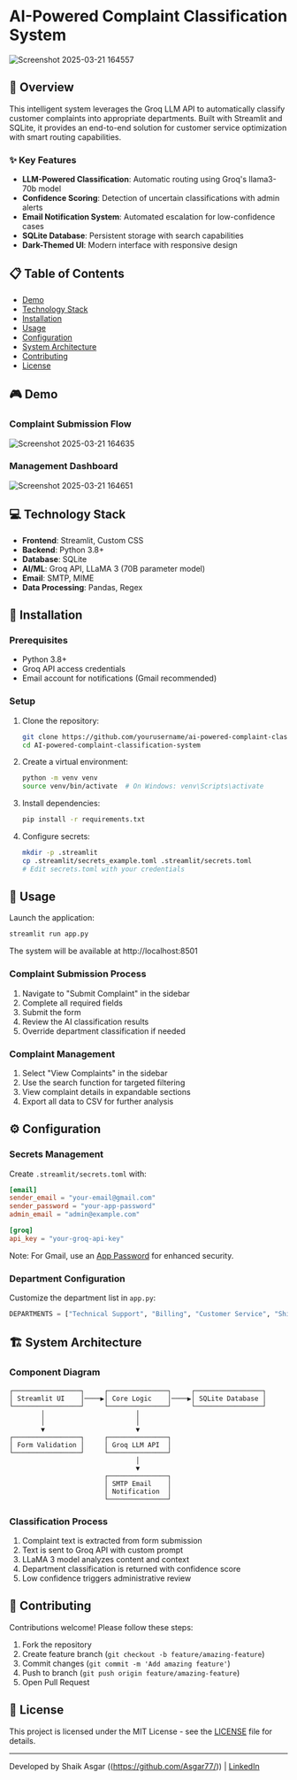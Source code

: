 # AI-Powered Complaint Classification System

![Screenshot 2025-03-21 164557](https://github.com/user-attachments/assets/b02fa651-8bfc-4dcd-abe2-c87839c1a645)


## 🚀 Overview

This intelligent system leverages the Groq LLM API to automatically classify customer complaints into appropriate departments. Built with Streamlit and SQLite, it provides an end-to-end solution for customer service optimization with smart routing capabilities.

### ✨ Key Features

- **LLM-Powered Classification**: Automatic routing using Groq's llama3-70b model
- **Confidence Scoring**: Detection of uncertain classifications with admin alerts
- **Email Notification System**: Automated escalation for low-confidence cases
- **SQLite Database**: Persistent storage with search capabilities
- **Dark-Themed UI**: Modern interface with responsive design

## 📋 Table of Contents

- [Demo](#-demo)
- [Technology Stack](#-technology-stack)
- [Installation](#-installation)
- [Usage](#-usage)
- [Configuration](#-configuration)
- [System Architecture](#-system-architecture)
- [Contributing](#-contributing)
- [License](#-license)

## 🎮 Demo

### Complaint Submission Flow
![Screenshot 2025-03-21 164635](https://github.com/user-attachments/assets/afbc6903-c0e0-4217-9ce2-2cd17a17d044)


### Management Dashboard
![Screenshot 2025-03-21 164651](https://github.com/user-attachments/assets/bad559ce-bd56-47ab-9b4a-ea68031c25f9)


## 💻 Technology Stack

- **Frontend**: Streamlit, Custom CSS
- **Backend**: Python 3.8+
- **Database**: SQLite
- **AI/ML**: Groq API, LLaMA 3 (70B parameter model)
- **Email**: SMTP, MIME
- **Data Processing**: Pandas, Regex

## 🔧 Installation

### Prerequisites

- Python 3.8+
- Groq API access credentials
- Email account for notifications (Gmail recommended)

### Setup

1. Clone the repository:
   ```bash
   git clone https://github.com/yourusername/ai-powered-complaint-classification-system.git
   cd AI-powered-complaint-classification-system
   ```

2. Create a virtual environment:
   ```bash
   python -m venv venv
   source venv/bin/activate  # On Windows: venv\Scripts\activate
   ```

3. Install dependencies:
   ```bash
   pip install -r requirements.txt
   ```

4. Configure secrets:
   ```bash
   mkdir -p .streamlit
   cp .streamlit/secrets_example.toml .streamlit/secrets.toml
   # Edit secrets.toml with your credentials
   ```

## 🚀 Usage

Launch the application:

```bash
streamlit run app.py
```

The system will be available at http://localhost:8501

### Complaint Submission Process

1. Navigate to "Submit Complaint" in the sidebar
2. Complete all required fields
3. Submit the form
4. Review the AI classification results
5. Override department classification if needed

### Complaint Management

1. Select "View Complaints" in the sidebar
2. Use the search function for targeted filtering
3. View complaint details in expandable sections
4. Export all data to CSV for further analysis

## ⚙️ Configuration

### Secrets Management

Create `.streamlit/secrets.toml` with:

```toml
[email]
sender_email = "your-email@gmail.com"
sender_password = "your-app-password"
admin_email = "admin@example.com"

[groq]
api_key = "your-groq-api-key"
```

Note: For Gmail, use an [App Password](https://support.google.com/accounts/answer/185833) for enhanced security.

### Department Configuration

Customize the department list in `app.py`:

```python
DEPARTMENTS = ["Technical Support", "Billing", "Customer Service", "Shipping", "General Queries"]
```

## 🏗️ System Architecture

### Component Diagram

```
┌─────────────────┐     ┌───────────────┐     ┌─────────────────┐
│ Streamlit UI    │────▶│ Core Logic    │────▶│ SQLite Database │
└─────────────────┘     └───────────────┘     └─────────────────┘
        │                       │                      
        │                       │                      
        ▼                       ▼                      
┌─────────────────┐     ┌───────────────┐              
│ Form Validation │     │ Groq LLM API  │              
└─────────────────┘     └───────────────┘              
                                │                       
                                ▼                       
                        ┌───────────────┐              
                        │ SMTP Email    │              
                        │ Notification  │              
                        └───────────────┘              
```

### Classification Process

1. Complaint text is extracted from form submission
2. Text is sent to Groq API with custom prompt
3. LLaMA 3 model analyzes content and context
4. Department classification is returned with confidence score
5. Low confidence triggers administrative review

## 🤝 Contributing

Contributions welcome! Please follow these steps:

1. Fork the repository
2. Create feature branch (`git checkout -b feature/amazing-feature`)
3. Commit changes (`git commit -m 'Add amazing feature'`)
4. Push to branch (`git push origin feature/amazing-feature`)
5. Open Pull Request

## 📄 License

This project is licensed under the MIT License - see the [LICENSE](LICENSE) file for details.


---

Developed by Shaik Asgar ((https://github.com/Asgar77/)) | [LinkedIn](www.linkedin.com/in/shaik-asgar)

